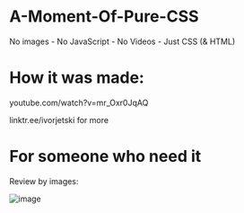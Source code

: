 # A-Moment-Of-Pure-CSS
 No images - No JavaScript - No Videos - Just CSS (& HTML)

# How it was made:
 youtube.com/watch?v=mr_Oxr0JqAQ

 linktr.ee/ivorjetski for more
 
# For someone who need it
 
 Review by images:
 
 ![image](https://user-images.githubusercontent.com/96664134/192435756-df9078bc-053f-463a-bbef-9c126f47865e.png)


